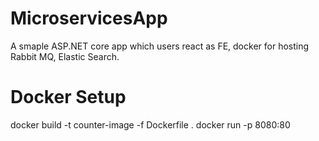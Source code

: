 # MicroservicesApp
A smaple ASP.NET core app which users react as FE, docker for hosting Rabbit MQ, Elastic Search.

# Docker Setup
docker build -t counter-image -f Dockerfile .
docker run -p 8080:80 <imagename>